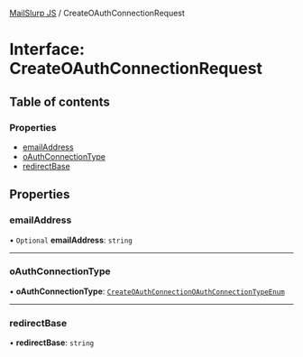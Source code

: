 [MailSlurp JS](../README.md) / CreateOAuthConnectionRequest

# Interface: CreateOAuthConnectionRequest

## Table of contents

### Properties

- [emailAddress](CreateOAuthConnectionRequest.md#emailaddress)
- [oAuthConnectionType](CreateOAuthConnectionRequest.md#oauthconnectiontype)
- [redirectBase](CreateOAuthConnectionRequest.md#redirectbase)

## Properties

### emailAddress

• `Optional` **emailAddress**: `string`

___

### oAuthConnectionType

• **oAuthConnectionType**: [`CreateOAuthConnectionOAuthConnectionTypeEnum`](../enums/CreateOAuthConnectionOAuthConnectionTypeEnum.md)

___

### redirectBase

• **redirectBase**: `string`

